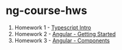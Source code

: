 # ng-course-hws

1. Homework 1 - [Typescript Intro](https://github.com/mcmxc/ng-course-hws/blob/master/hw1/)
2. Homework 2 - [Angular - Getting Started](https://github.com/mcmxc/ng-course-hws/tree/master/hw2)
2. Homework 3 - [Angular - Components](https://github.com/mcmxc/ng-course-hws/tree/master/hw3)